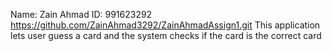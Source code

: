 Name: Zain Ahmad ID: 991623292
https://github.com/ZainAhmad3292/ZainAhmadAssign1.git
This application lets user guess a card and the system checks if the card is the correct card